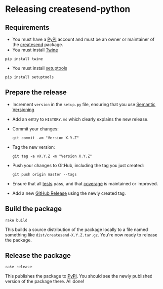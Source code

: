 # Releasing createsend-python

## Requirements

- You must have a [PyPI](https://pypi.python.org/pypi) account and must be an owner or maintainer of the [createsend](https://pypi.python.org/pypi/createsend/) package.
- You must install [Twine](https://pypi.org/project/twine/)
```
pip install twine
```
- You must install [setuptools](https://pypi.org/project/setuptools/)
```
pip install setuptools
```

## Prepare the release

- Increment `version` in the `setup.py` file, ensuring that you use [Semantic Versioning](https://semver.org/).
- Add an entry to `HISTORY.md` which clearly explains the new release.
- Commit your changes:

  ```
  git commit -am "Version X.Y.Z"
  ```

- Tag the new version:

  ```
  git tag -a vX.Y.Z -m "Version X.Y.Z"
  ```

- Push your changes to GitHub, including the tag you just created:

  ```
  git push origin master --tags
  ```

- Ensure that all [tests](https://travis-ci.org/campaignmonitor/createsend-python) pass, and that [coverage](https://coveralls.io/r/campaignmonitor/createsend-python) is maintained or improved.

- Add a new [GitHub Release](https://github.com/campaignmonitor/createsend-python/releases) using the newly created tag.

## Build the package

```
rake build
```

This builds a source distribution of the package locally to a file named something like `dist/createsend-X.Y.Z.tar.gz`. You're now ready to release the package.

## Release the package

```
rake release
```

This publishes the package to [PyPI](https://pypi.python.org/pypi/createsend/). You should see the newly published version of the package there. All done!
